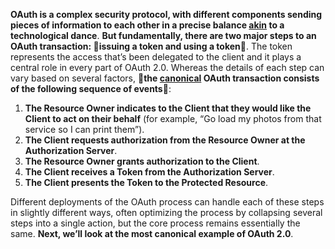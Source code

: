**OAuth is a complex security protocol, with different components sending pieces of information to each other in a precise balance [akin](https://dictionary.cambridge.org/us/dictionary/english/akin) to a technological dance**. **But fundamentally, there are two major steps to an OAuth transaction: :key:issuing a token and using a token:key:**. The token represents the access that’s been delegated to the client and it plays a central role in every part of OAuth 2.0. Whereas the details of each step can vary based on several factors, **:key:the [canonical](https://www.merriam-webster.com/dictionary/canonical) OAuth transaction consists of the following sequence of events:key:**:

1. **The Resource Owner indicates to the Client that they would like the Client to act on their behalf** (for example, “Go load my photos from that service so I can print them”).
2. **The Client requests authorization from the Resource Owner at the Authorization Server**.
3. **The Resource Owner grants authorization to the Client**.
4. **The Client receives a Token from the Authorization Server**.
5. **The Client presents the Token to the Protected Resource**.

Different deployments of the OAuth process can handle each of these steps in slightly different ways, often optimizing the process by collapsing several steps into a single action, but the core process remains essentially the same. **Next, we’ll look at the most canonical example of OAuth 2.0**.

